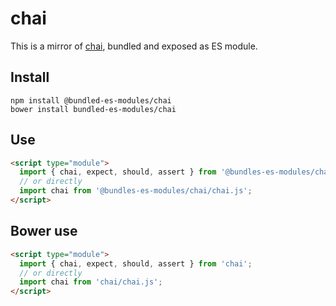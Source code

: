# chai

This is a mirror of [chai](https://www.npmjs.com/package/chai), bundled and exposed as ES module.

## Install

```
npm install @bundled-es-modules/chai
bower install bundled-es-modules/chai
```

## Use

```html
<script type="module">
  import { chai, expect, should, assert } from '@bundles-es-modules/chai';
  // or directly
  import chai from '@bundles-es-modules/chai/chai.js';
</script>
```

## Bower use
```html
<script type="module">
  import { chai, expect, should, assert } from 'chai';
  // or directly
  import chai from 'chai/chai.js';
</script>
```
